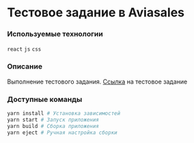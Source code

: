 # Тестовое задание в Aviasales

### Используемые технологии

`react` `js` `css`

### Описание

Выполнение тестового задания. [Ссылка](https://github.com/KosyanMedia/test-tasks/tree/master/aviasales_frontend) на тестовое задание

### Доступные команды

```bash 
yarn install # Установка зависимостей
yarn start # Запуск приложения
yarn build # Сборка приложения
yarn eject # Ручная настройка сборки
```
